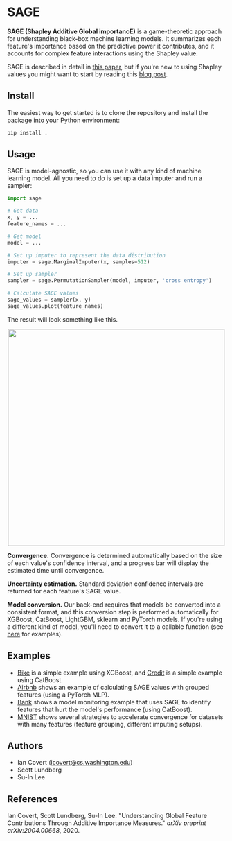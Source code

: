 # SAGE

**SAGE (Shapley Additive Global importancE)** is a game-theoretic approach for understanding black-box machine learning models. It summarizes each feature's importance based on the predictive power it contributes, and it accounts for complex feature interactions using the Shapley value.

SAGE is described in detail in [this paper](https://arxiv.org/abs/2004.00668), but if you're new to using Shapley values you might want to start by reading this [blog post](https://iancovert.com/blog/understanding-shap-sage/).

## Install

<!--The easiest way to use the code is to install `sage-importance` with `pip`:

```bash
pip install sage-importance
```

Alternatively, you can clone the repository and install the package using the local `setup.py` file:

```bash
pip install .
```-->

The easiest way to get started is to clone the repository and install the package into your Python environment:

```bash
pip install .
```

## Usage

SAGE is model-agnostic, so you can use it with any kind of machine learning model. All you need to do is set up a data imputer and run a sampler:

```python
import sage

# Get data
x, y = ...
feature_names = ...

# Get model
model = ...

# Set up imputer to represent the data distribution
imputer = sage.MarginalImputer(x, samples=512)

# Set up sampler
sampler = sage.PermutationSampler(model, imputer, 'cross entropy')

# Calculate SAGE values
sage_values = sampler(x, y)
sage_values.plot(feature_names)
```

The result will look something like this.

<p align="center">
  <img width="500" src="https://raw.githubusercontent.com/iancovert/sage/master/docs/bike.svg"/>
</p>

**Convergence.** Convergence is determined automatically based on the size of each value's confidence interval, and a progress bar will display the estimated time until convergence.

**Uncertainty estimation.** Standard deviation confidence intervals are returned for each feature's SAGE value.

**Model conversion.** Our back-end requires that models be converted into a consistent format, and this conversion step is performed automatically for XGBoost, CatBoost, LightGBM, sklearn and PyTorch models. If you're using a different kind of model, you'll need to convert it to a callable function (see [here](https://github.com/iancovert/sage/blob/master/sage/utils.py#L163) for examples).

## Examples

<!-- See [bike.ipynb](https://github.com/iancovert/sage/blob/master/bike.ipynb) for an example using XGBoost, [credit.ipynb](https://github.com/iancovert/sage/blob/master/credit.ipynb) for an example using CatBoost, and [airbnb.ipynb](https://github.com/iancovert/sage/blob/master/airbnb.ipynb) for an example using a PyTorch MLP. -->

- [Bike](https://github.com/iancovert/sage/blob/master/notebooks/bike.ipynb) is a simple example using XGBoost, and [Credit]() is a simple example using CatBoost.
- [Airbnb](https://github.com/iancovert/sage/blob/master/notebooks/airbnb.ipynb) shows an example of calculating SAGE values with grouped features (using a PyTorch MLP).
- [Bank](https://github.com/iancovert/sage/blob/master/notebooks/airbnb.ipynb) shows a model monitoring example that uses SAGE to identify features that hurt the model's performance (using CatBoost).
- [MNIST](https://github.com/iancovert/sage/blob/master/notebooks/mnist.ipynb) shows several strategies to accelerate convergence for datasets with many features (feature grouping, different imputing setups).

## Authors

- Ian Covert (<icovert@cs.washington.edu>)
- Scott Lundberg
- Su-In Lee

## References

Ian Covert, Scott Lundberg, Su-In Lee. "Understanding Global Feature Contributions Through Additive Importance Measures." *arXiv preprint arXiv:2004.00668*, 2020.
